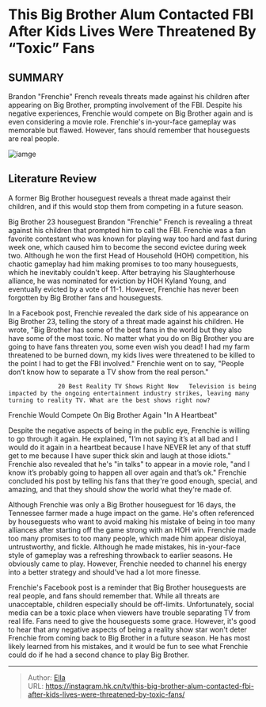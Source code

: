 # This Big Brother Alum Contacted FBI After Kids Lives Were Threatened By “Toxic” Fans


## SUMMARY 



  Brandon &#34;Frenchie&#34; French reveals threats made against his children after appearing on Big Brother, prompting involvement of the FBI.   Despite his negative experiences, Frenchie would compete on Big Brother again and is even considering a movie role.   Frenchie&#39;s in-your-face gameplay was memorable but flawed. However, fans should remember that houseguests are real people.  

![iamge](https://static1.srcdn.com/wordpress/wp-content/uploads/2023/11/all-17-big-brother-25-houseguests-gameplay-ranked-you-won-t-believe-who-s-on-top.jpg)

## Literature Review
A former Big Brother houseguest reveals a threat made against their children, and if this would stop them from competing in a future season.




Big Brother 23 houseguest Brandon &#34;Frenchie&#34; French is revealing a threat against his children that prompted him to call the FBI. Frenchie was a fan favorite contestant who was known for playing way too hard and fast during week one, which caused him to become the second evictee during week two. Although he won the first Head of Household (HOH) competition, his chaotic gameplay had him making promises to too many houseguests, which he inevitably couldn&#39;t keep. After betraying his Slaughterhouse alliance, he was nominated for eviction by HOH Kyland Young, and eventually evicted by a vote of 11-1. However, Frenchie has never been forgotten by Big Brother fans and houseguests.




In a Facebook post, Frenchie revealed the dark side of his appearance on Big Brother 23, telling the story of a threat made against his children. He wrote, &#34;Big Brother has some of the best fans in the world but they also have some of the most toxic. No matter what you do on Big Brother you are going to have fans threaten you, some even wish you dead! I had my farm threatened to be burned down, my kids lives were threatened to be killed to the point I had to get the FBI involved.&#34; Frenchie went on to say, &#34;People don’t know how to separate a TV show from the real person.&#34;

                  20 Best Reality TV Shows Right Now   Television is being impacted by the ongoing entertainment industry strikes, leaving many turning to reality TV. What are the best shows right now?    


 Frenchie Would Compete On Big Brother Again &#34;In A Heartbeat&#34; 
          




Despite the negative aspects of being in the public eye, Frenchie is willing to go through it again. He explained, &#34;I’m not saying it’s at all bad and I would do it again in a heartbeat because I have NEVER let any of that stuff get to me because I have super thick skin and laugh at those idiots.&#34; Frenchie also revealed that he&#39;s &#34;in talks&#34; to appear in a movie role, &#34;and I know it’s probably going to happen all over again and that’s ok.&#34; Frenchie concluded his post by telling his fans that they&#39;re good enough, special, and amazing, and that they should show the world what they&#39;re made of.


 

Although Frenchie was only a Big Brother houseguest for 16 days, the Tennessee farmer made a huge impact on the game. He&#39;s often referenced by houseguests who want to avoid making his mistake of being in too many alliances after starting off the game strong with an HOH win. Frenchie made too many promises to too many people, which made him appear disloyal, untrustworthy, and fickle. Although he made mistakes, his in-your-face style of gameplay was a refreshing throwback to earlier seasons. He obviously came to play. However, Frenchie needed to channel his energy into a better strategy and should&#39;ve had a lot more finesse.




Frenchie&#39;s Facebook post is a reminder that Big Brother houseguests are real people, and fans should remember that. While all threats are unacceptable, children especially should be off-limits. Unfortunately, social media can be a toxic place when viewers have trouble separating TV from real life. Fans need to give the houseguests some grace. However, it&#39;s good to hear that any negative aspects of being a reality show star won&#39;t deter Frenchie from coming back to Big Brother in a future season. He has most likely learned from his mistakes, and it would be fun to see what Frenchie could do if he had a second chance to play Big Brother.



---

> Author: [Ella](https://instagram.hk.cn/)  
> URL: https://instagram.hk.cn/tv/this-big-brother-alum-contacted-fbi-after-kids-lives-were-threatened-by-toxic-fans/  

